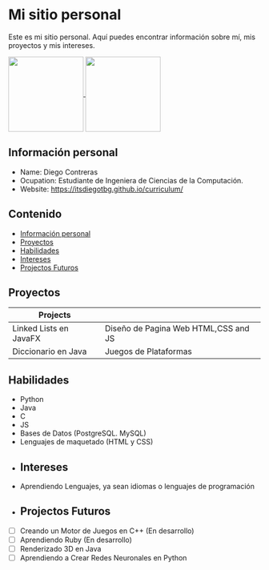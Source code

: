 # Mi sitio personal

Este es mi sitio personal. Aquí puedes encontrar información sobre mí, mis
proyectos y mis intereses.

<a href="#">
  <img height=150 align="center" src="https://my-stats-43gk.vercel.app/api?username=ItsDiegoTBG&show_icons=true&theme=radical&hide=contribs,issues&show=discussions_answered&rank_icon=github&include_all_commits=true&card_width=150" />
</a>
<a href="#">
  <img height=150 align="center" src="https://my-stats-43gk.vercel.app/api/top-langs/?username=ItsDiegoTBG&hide=html,scss,css&langs_count=8&layout=compact&theme=radical&card_width=150" />
</a>

## Información personal
* Name: Diego Contreras
* Ocupation: Estudiante de Ingeniera de Ciencias de la Computación.
* Website: https://itsdiegotbg.github.io/curriculum/
## Contenido
* [Información personal](#información-personal)
* [Proyectos](#proyectos)
* [Habilidades](#Habilidades)
* [Intereses](#intereses)
* [Projectos Futuros](#Projectos-Futuros)
## Proyectos
| Projects                       |                                        |
|--------------------------------|----------------------------------------|
| Linked Lists en JavaFX         | Diseño de Pagina Web HTML,CSS and JS   |
| Diccionario en Java            | Juegos de Plataformas                  |
## Habilidades
* Python
* Java
* C
* JS
* Bases de Datos (PostgreSQL. MySQL)
* Lenguajes de maquetado (HTML y CSS)
* ## Intereses
* Aprendiendo Lenguajes, ya sean idiomas o lenguajes de programación
* ## Projectos Futuros
- [ ] Creando un Motor de Juegos en C++ (En desarrollo)
- [ ] Aprendiendo Ruby (En desarrollo)
- [ ] Renderizado 3D en Java
- [ ] Aprendiendo a Crear Redes Neuronales en Python
